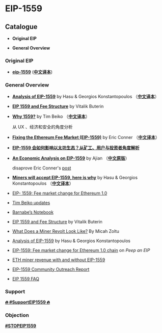 # EIP-1559

## Catalogue

- **Original EIP**

- **General Overview**

### Original EIP

- [**eip-1559**](https://github.com/ethereum/EIPs/blob/master/EIPS/eip-1559.md) ([**中文译本**](https://github.com/Whisker17/EIPsThings/blob/main/eip1559/translations/eip-1559.md))

### General Overview

- [**Analysis of EIP-1559**](https://insights.deribit.com/market-research/analysis-of-eip-1559/) by Hasu & Georgios Konstantopoulos （[**中文译本**](https://insights.deribit.com/%e5%b8%82%e5%9c%ba%e7%a0%94%e7%a9%b6/analysis-of-eip-1559/?lang=zh-hans)）

- [**EIP 1559 and Fee Structure**](https://vitalik.ca/files/misc_files/EIP_1559_Fee_Structure.pdf) by Vitalik Buterin

- [**Why 1559?**](https://hackmd.io/@timbeiko/why-1559) by Tim Beiko （[**中文译本**](https://www.chainnews.com/articles/315805500956.htm)）

  从 UX 、经济和安全的角度分析

- [**Fixing the Ethereum Fee Market (EIP-1559)**](https://medium.com/@eric.conner/fixing-the-ethereum-fee-market-eip-1559-9109f1c1814b) by Eric Conner （[**中文译本**](https://mp.weixin.qq.com/s?__biz=MzU2MDE2MDU3Mg==&mid=2247490369&idx=1&sn=7b8fc29d28f280c61cbfd141bfb06ef1&chksm=fc0d1112cb7a9804ba4aca45937749249ad3eec6471c784c682e218a7122b75fc3fb73014206&scene=0&xtrack=1&key=eeca034c219d0a571f81786cf296b6dc25c46da189733244103f42e18ae1ef57984b03b067f15ebd9cd31c10d8aaf9e98b97016ccc6539ce169456504aa375cc7f70496421993b1f6dcab53727961064&ascene=1&uin=Mjc4MjA1NTcyNA%3D%3D&devicetype=Windows+10&version=62060728&lang=zh_CN&pass_ticket=pYEKfrMkmqOcF0GSjqU%2FC6jXgHE93dNtFrBLEYvkL2sL2unIvs%2Fegpn9YrOVaf%2Bi)）

- [**EIP-1559 会如何影响以太坊生态？从矿工、用户与投资者角度解析**](https://www.chainnews.com/articles/961745450113.htm)





- [**An Economic Analysis on EIP-1559**](https://medium.com/@hongji/an-economic-analysis-on-eip-1559-fe72cd332d4f) by Ajian （[**中文原版**](https://ethfans.org/posts/anti-eric-conner-and-eip-1599)）

  disaprove Eric Conner's [post](https://medium.com/@eric.conner/fixing-the-ethereum-fee-market-eip-1559-9109f1c1814b)



- [**Miners will accept EIP-1559, here is why**](https://insights.deribit.com/market-research/miners-will-accept-eip-1559-here-is-why/) by Hasu & Georgios Konstantopoulos （[**中文译本**](https://www.chainnews.com/articles/470979610584.htm)）

  

- [EIP- 1559: Fee market change for Ethereum 1.0](https://github.com/ethereum/EIPs/blob/master/EIPS/eip-1559.md)
- [Tim Beiko updates](https://hackmd.io/@timbeiko/1559-updates)
- [Barnabe’s Notebook](https://github.com/barnabemonnot/abm1559/tree/master/notebooks)
- [EIP 1559 and Fee Structure](https://vitalik.ca/files/misc_files/EIP_1559_Fee_Structure.pdf) by Vitalik Buterin
- [What Does a Miner Revolt Look Like?](https://micah-zoltu.medium.com/what-does-a-miner-revolt-look-like-a99216fe270e) By Micah Zoltu
- [Analysis of EIP-1559](https://insights.deribit.com/market-research/analysis-of-eip-1559/) by Hasu & Georgios Konstantopoulos
- [EIP-1559: Fee market change for Ethereum 1.0 chain](https://youtu.be/ZbSKo_x9RvU) on *Peep an EIP*
- [ETH miner revenue with and without EIP-1559](https://docs.google.com/spreadsheets/d/1nkSPk12XvwRGZ73J9ajQX3ue8PY02CAyuJuygcX7bY4/edit#gid=0)
- [EIP-1559 Community Outreach Report](https://medium.com/ethereum-cat-herders/eip-1559-community-outreach-report-aa18be0666b5)
- [EIP 1559 FAQ](https://notes.ethereum.org/Wjr1SnW-QaST7phX9C5wkg?view)



### Support

[**🔥 #SupportEIP1559 🔥**](https://supporteip1559.org/)

### Objection

[**#STOPEIP1559**](https://stopeip1559.org/)
